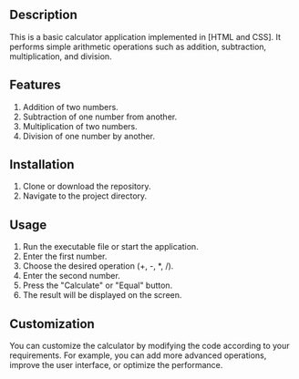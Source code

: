 ## Description

This is a basic calculator application implemented in [HTML and CSS]. It performs simple arithmetic operations such as addition, subtraction, multiplication, and division.

## Features

1) Addition of two numbers.
2) Subtraction of one number from another.
3) Multiplication of two numbers.
4) Division of one number by another.

## Installation

1) Clone or download the repository.
2) Navigate to the project directory.

## Usage

1) Run the executable file or start the application.
2) Enter the first number.
3) Choose the desired operation (+, -, *, /).
4) Enter the second number.
5) Press the "Calculate" or "Equal" button.
6) The result will be displayed on the screen.

## Customization

You can customize the calculator by modifying the code according to your requirements. For example, you can add more advanced operations, improve the user interface, or optimize the performance.
